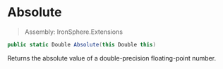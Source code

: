 ﻿

# Absolute

> Assembly: IronSphere.Extensions

```csharp
public static Double Absolute(this Double this)
```

Returns the absolute value of a double-precision floating-point number.

 